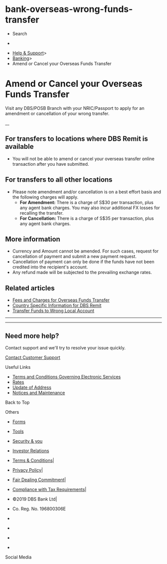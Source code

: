 # bank-overseas-wrong-funds-transfer

[](https://www.dbs.com.sg)

  * Search 

  * 


[](https://www.dbs.com.sg/personal/default.page) [](https://www.dbs.com.sg/personal/support/bank-overseas-wrong-funds-transfer.html)

  * [Help & Support](https://www.dbs.com.sg/personal/support/home.html)>
  * [Banking](https://www.dbs.com.sg/personal/support/banking-product.html)>
  * Amend or Cancel your Overseas Funds Transfer



# Amend or Cancel your Overseas Funds Transfer

Visit any DBS/POSB Branch with your NRIC/Passport to apply for an amendment or cancellation of your wrong transfer.

__  


## For transfers to locations where DBS Remit is available

  * You will not be able to amend or cancel your overseas transfer online transaction after you have submitted. 



## For transfers to all other locations

  * Please note amendment and/or cancellation is on a best effort basis and the following charges will apply. 
    * **For Amendment:** There is a charge of S$30 per transaction, plus any agent bank charges. You may also incur additional FX losses for recalling the transfer.
    * **For Cancellation:** There is a charge of S$35 per transaction, plus any agent bank charges.



## More information

  * Currency and Amount cannot be amended. For such cases, request for cancellation of payment and submit a new payment request.
  * Cancellation of payment can only be done if the funds have not been credited into the recipient's account. 
  * Any refund made will be subjected to the prevailing exchange rates.



## Related articles

  * [Fees and Charges for Overseas Funds Transfer](https://www.dbs.com.sg/personal/support/bank-overseas-funds-transfer-fees-and-charges.html)
  * [Country Specific Information for DBS Remit](https://www.dbs.com.sg/personal/support/bank-overseas-funds-transfer-countries.html)
  * [Transfer Funds to Wrong Local Account](https://www.dbs.com.sg/personal/support/bank-local-wrong-funds-transfer.html)



* * *

* * *

## Need more help?

Contact support and we'll try to resolve your issue quickly.

[Contact Customer Support](https://www.dbs.com.sg/personal/contact-us.page)

Useful Links

  * [Terms and Conditions Governing Electronic Services](https://www.dbs.com.sg/personal/deposits/terms-conditions-electronic-services.page)
  * [Rates](https://www.dbs.com.sg/personal/rates-online/default.page)
  * [Update of Address](https://www.dbs.com.sg/personal/deposits/update-address.page)
  * [Notices and Maintenance](https://www.dbs.com.sg/personal/deposits/maintenance-schedule.page)



Back to Top

Others

  * [Forms](https://www.dbs.com.sg/personal/forms/default.page)
  * [Tools](https://www.dbs.com.sg/personal/calculators/default.page)
  * [Security & you](https://www.dbs.com.sg/personal/deposits/security-and-you/default.page)
  * [Investor Relations](https://www.dbs.com/investor/default.page)



  * [Terms & Conditions](https://www.dbs.com/terms/default.page)|
  * [Privacy Policy](https://www.dbs.com/privacy/default.page)|
  * [Fair Dealing Commitment](https://www.dbs.com/fairdealing/default.page)|
  * [Compliance with Tax Requirements](https://www.dbs.com.sg/personal/compliance-tax-requirements/index.html)|
  * ©2019 DBS Bank Ltd|
  * Co. Reg. No. 196800306E



  * [](https://www.facebook.com/dbs.sg)
  * [](https://twitter.com/dbsbank)
  * [](https://www.linkedin.com/company/dbs-bank)
  * [](https://www.youtube.com/dbs)



Social Media
